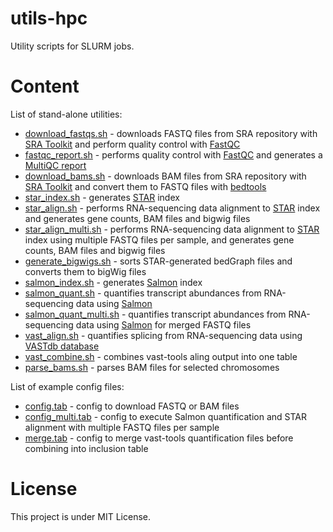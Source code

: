 # utils-hpc

Utility scripts for SLURM jobs.

# Content

List of stand-alone utilities:

* [download_fastqs.sh](utils-hpc/download_fastqs.sh) - downloads FASTQ files from SRA repository with [SRA Toolkit](https://www.ncbi.nlm.nih.gov/sra/docs/sradownload/) and perform quality control with [FastQC](https://github.com/s-andrews/FastQC)
* [fastqc_report.sh](utils-hpc/fastqc_report.sh) - performs quality control with [FastQC](https://github.com/s-andrews/FastQC) and generates a [MultiQC report](https://multiqc.info)
* [download_bams.sh](utils-hpc/download_bam.sh) - downloads BAM files from SRA repository with [SRA Toolkit](https://www.ncbi.nlm.nih.gov/sra/docs/sradownload/) and convert them to FASTQ files with [bedtools](https://github.com/arq5x/bedtools2)
* [star_index.sh](utils-hpc/star_index.sh) - generates [STAR](https://github.com/alexdobin/STAR) index
* [star_align.sh](utils-hpc/star_align.sh) - performs RNA-sequencing data alignment to [STAR](https://github.com/alexdobin/STAR) index and generates gene counts, BAM files and bigwig files
* [star_align_multi.sh](utils-hpc/star_align_multi.sh) - performs RNA-sequencing data alignment to [STAR](https://github.com/alexdobin/STAR) index using multiple FASTQ files per sample, and generates gene counts, BAM files and bigwig files
* [generate_bigwigs.sh](utils-hpc/generate_bigwigs.sh) - sorts STAR-generated bedGraph files and converts them to bigWig files
* [salmon_index.sh](utils-hpc/salmon_index.sh) - generates [Salmon](https://github.com/COMBINE-lab/salmon) index
* [salmon_quant.sh](utils-hpc/salmon_quant.sh) - quantifies transcript abundances from RNA-sequencing data using [Salmon](https://github.com/COMBINE-lab/salmon)
* [salmon_quant_multi.sh](utils-hpc/salmon_quant_multi.sh) - quantifies transcript abundances from RNA-sequencing data using [Salmon](https://github.com/COMBINE-lab/salmon) for merged FASTQ files
* [vast_align.sh](utils-hpc/vast_align.sh) - quantifies splicing from RNA-sequencing data using [VASTdb database](https://github.com/vastgroup/vast-tools)
* [vast_combine.sh](utils-hpc/vast_combine.sh) - combines vast-tools aling output into one table
* [parse_bams.sh](utils-hpc/parse_bams.sh) - parses BAM files for selected chromosomes

List of example config files:

* [config.tab](configs/config.tab) - config to download FASTQ or BAM files
* [config_multi.tab](configs/config_multi.tab) - config to execute Salmon quantification and STAR alignment with multiple 
FASTQ files per sample
* [merge.tab](configs/merge.tab) - config to merge vast-tools quantification files before combining into inclusion table

# License

This project is under MIT License.